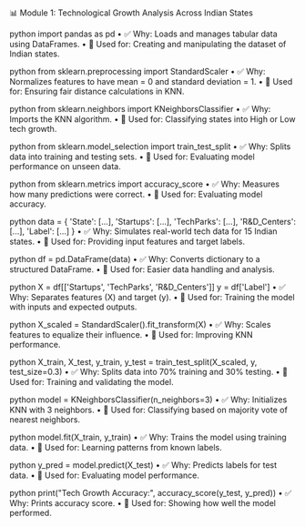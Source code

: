📊 Module 1: Technological Growth Analysis Across Indian States


python
import pandas as pd
•	✅ Why: Loads and manages tabular data using DataFrames.
•	📌 Used for: Creating and manipulating the dataset of Indian states.


python
from sklearn.preprocessing import StandardScaler
•	✅ Why: Normalizes features to have mean = 0 and standard deviation = 1.
•	📌 Used for: Ensuring fair distance calculations in KNN.


python
from sklearn.neighbors import KNeighborsClassifier
•	✅ Why: Imports the KNN algorithm.
•	📌 Used for: Classifying states into High or Low tech growth.


python
from sklearn.model_selection import train_test_split
•	✅ Why: Splits data into training and testing sets.
•	📌 Used for: Evaluating model performance on unseen data.

python
from sklearn.metrics import accuracy_score
•	✅ Why: Measures how many predictions were correct.
•	📌 Used for: Evaluating model accuracy.

python
data = {
'State': [...],
'Startups': [...],
'TechParks': [...],
'R&D_Centers': [...],
'Label': [...]
}
•	✅ Why: Simulates real-world tech data for 15 Indian states.
•	📌 Used for: Providing input features and target labels.

python
df = pd.DataFrame(data)
•	✅ Why: Converts dictionary to a structured DataFrame.
•	📌 Used for: Easier data handling and analysis.

python
X = df[['Startups', 'TechParks', 'R&D_Centers']]
y = df['Label']
•	✅ Why: Separates features (X) and target (y).
•	📌 Used for: Training the model with inputs and expected outputs.

python
X_scaled = StandardScaler().fit_transform(X)
•	✅ Why: Scales features to equalize their influence.
•	📌 Used for: Improving KNN performance.

python
X_train, X_test, y_train, y_test = train_test_split(X_scaled, y, test_size=0.3)
•	✅ Why: Splits data into 70% training and 30% testing.
•	📌 Used for: Training and validating the model.

python
model = KNeighborsClassifier(n_neighbors=3)
•	✅ Why: Initializes KNN with 3 neighbors.
•	📌 Used for: Classifying based on majority vote of nearest neighbors.

python
model.fit(X_train, y_train)
•	✅ Why: Trains the model using training data.
•	📌 Used for: Learning patterns from known labels.

python
y_pred = model.predict(X_test)
•	✅ Why: Predicts labels for test data.
•	📌 Used for: Evaluating model performance.

python
print("Tech Growth Accuracy:", accuracy_score(y_test, y_pred))
•	✅ Why: Prints accuracy score.
•	📌 Used for: Showing how well the model performed.



